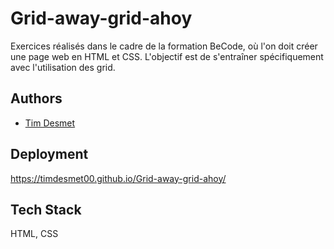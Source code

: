 # Grid-away-grid-ahoy

Exercices réalisés dans le cadre de la formation BeCode, où l'on doit créer une page web en HTML et CSS. L'objectif est de s'entraîner spécifiquement avec l'utilisation des grid.

## Authors

- [Tim Desmet](https://github.com/TimDesmet00)

## Deployment

https://timdesmet00.github.io/Grid-away-grid-ahoy/

## Tech Stack

HTML, CSS
